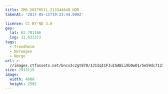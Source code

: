 ```yaml
---
title: IMG_20170511_213344640_HDR
takenAt: '2017-05-11T19:33:44.000Z'

license: CC BY-ND 3.0
geo:
  lat: 62.781166
  lng: 11.633372
tags:
  - Trondheim
  - Norwegen
  - Norge
url: >-
  //images.ctfassets.net/bncv3c2gt878/1J1IqI1FJuIGABiiXb0wO1/5e59dc7123221765a30fd5be9aebd87b/img_20170511_213344640_hdr_33807899644_o
size: 2913115
image:
  width: 4608
  height: 2592
---
```

